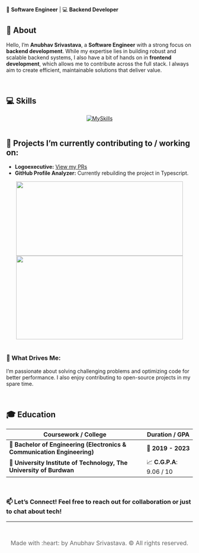 🚀 **Software Engineer** | 💻 **Backend Developer**

## :wave: About
Hello, I’m **Anubhav Srivastava**, a **Software Engineer** with a strong focus on **backend development**. While my expertise lies in building robust and scalable backend systems, I also have a bit of hands on in **frontend development**, which allows me to contribute across the full stack. I always aim to create efficient, maintainable solutions that deliver value.

<br>

## :computer: Skills
<div align="center">
  <a href="https://deltadynamo.github.io/">
    <img src="https://skillicons.dev/icons?i=java,js,ts,nodejs,mongodb,mysql,spring,react,vscode,jest,postman,eclipse,git,githubactions,html,css,python&perline=20" alt="MySkills" />
  </a>
</div>

<br>

## 🔧 Projects I’m currently contributing to / working on:
- **Logoexecutive:** [View my PRs](https://github.com/TeamShiksha/logoexecutive/pulls?q=is%3Apr+assignee%3ADeltaDynamo+is%3Aclosed)
- **GitHub Profile Analyzer:** Currently rebuilding the project in Typescript.

<div align="center">
  <img src="https://github-readme-stats.vercel.app/api?username=DeltaDynamo&theme=blue-green&show_icons=true&hide_border=true&count_private=true&rank_icon=github" width="450" height="200"/>
</div>
<div align="center">
  <img src="https://github-readme-streak-stats.herokuapp.com/?user=DeltaDynamo&theme=blue-green&hide_border=true" width="450" height="225"/>
</div>

<br>

### 🌟 What Drives Me:
I’m passionate about solving challenging problems and optimizing code for better performance. I also enjoy contributing to open-source projects in my spare time.

<br>

## 🎓 Education

| **Coursework / College**                                                                            | **Duration / GPA**  |
|-----------------------------------------------------------------------------------------------------|---------------------|
| :scroll: **Bachelor of Engineering (Electronics & Communication Engineering)**                      | :calendar: **2019 - 2023**     |
| :school: **University Institute of Technology, The University of Burdwan**                          | :chart_with_upwards_trend: **C.G.P.A**: 9.06 / 10 |

<br>

### 📫 **Let’s Connect!** Feel free to reach out for collaboration or just to chat about tech!

---
<br>
<div class="footer" align="center" style="text-align: center; font-size: 1rem; color: #666;">
  <p>Made with :heart: by Anubhav Srivastava. &copy;  All rights reserved.</p>
</div>
